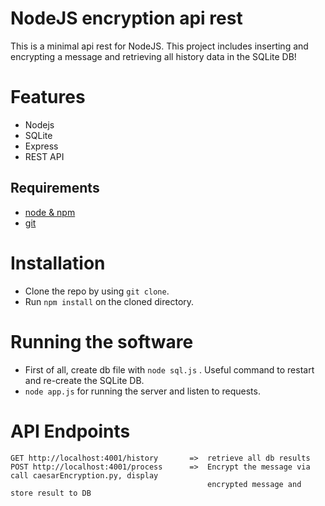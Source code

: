# NodeJS encryption api rest

This is a minimal api rest for NodeJS. This project includes inserting and encrypting a message and retrieving all history data in the SQLite DB!

# Features

* Nodejs
* SQLite
* Express
* REST API

## Requirements

* [node & npm](https://nodejs.org/)
* [git](https://www.robinwieruch.de/git-essential-commands/)

# Installation

* Clone the repo by using ```git clone```.
* Run ```npm install``` on the cloned directory.

# Running the software

* First of all, create db file with ```node sql.js``` . Useful command to restart and re-create the SQLite DB.
* ```node app.js``` for running the server and listen to requests.

# API Endpoints

```
GET http://localhost:4001/history       =>  retrieve all db results
POST http://localhost:4001/process      =>  Encrypt the message via call caesarEncryption.py, display
                                            encrypted message and store result to DB
```
